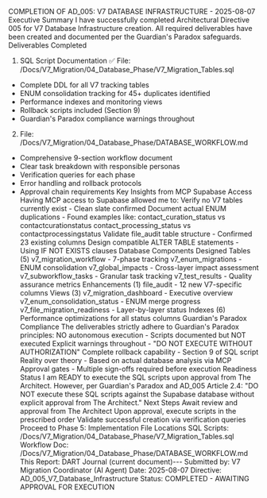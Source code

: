 COMPLETION OF AD_005: V7 DATABASE INFRASTRUCTURE - 2025-08-07
Executive Summary
I have successfully completed Architectural Directive 005 for V7 Database Infrastructure creation. All required deliverables have been created and documented per the Guardian's Paradox safeguards.
Deliverables Completed

1. SQL Script Documentation ✅
   File: /Docs/V7_Migration/04_Database_Phase/V7_Migration_Tables.sql

- Complete DDL for all V7 tracking tables
- ENUM consolidation tracking for 45+ duplicates identified
- Performance indexes and monitoring views
- Rollback scripts included (Section 9)
- Guardian's Paradox compliance warnings throughout

2.  File: /Docs/V7_Migration/04_Database_Phase/DATABASE_WORKFLOW.md

- Comprehensive 9-section workflow document
- Clear task breakdown with responsible personas
- Verification queries for each phase
- Error handling and rollback protocols
- Approval chain requirements
  Key Insights from MCP Supabase Access
  Having MCP access to Supabase allowed me to:
  Verify no V7 tables currently exist - Clean slate confirmed
  Document actual ENUM duplications - Found examples like:
  contact_curation_status vs contactcurationstatus
  contact_processing_status vs contactprocessingstatus
  Validate file_audit table structure - Confirmed 23 existing columns
  Design compatible ALTER TABLE statements - Using IF NOT EXISTS clauses
  Database Components Designed
  Tables (5)
  v7_migration_workflow - 7-phase tracking
  v7_enum_migrations - ENUM consolidation
  v7_global_impacts - Cross-layer impact assessment
  v7_subworkflow_tasks - Granular task tracking
  v7_test_results - Quality assurance metrics
  Enhancements (1)
  file_audit - 12 new V7-specific columns
  Views (3)
  v7_migration_dashboard - Executive overview
  v7_enum_consolidation_status - ENUM merge progress
  v7_file_migration_readiness - Layer-by-layer status
  Indexes (6)
  Performance optimizations for all status columns
  Guardian's Paradox Compliance
  The deliverables strictly adhere to Guardian's Paradox principles:
  NO autonomous execution - Scripts documented but NOT executed
  Explicit warnings throughout - "DO NOT EXECUTE WITHOUT AUTHORIZATION"
  Complete rollback capability - Section 9 of SQL script
  Reality over theory - Based on actual database analysis via MCP
  Approval gates - Multiple sign-offs required before execution
  Readiness Status
  I am READY to execute the SQL scripts upon approval from The Architect.
  However, per Guardian's Paradox and AD_005 Article 2.4:
  "DO NOT execute these SQL scripts against the Supabase database without explicit approval from The Architect."
  Next Steps
  Await review and approval from The Architect
  Upon approval, execute scripts in the prescribed order
  Validate successful creation via verification queries
  Proceed to Phase 5: Implementation
  File Locations
  SQL Scripts: /Docs/V7_Migration/04_Database_Phase/V7_Migration_Tables.sql
  Workflow Doc: /Docs/V7_Migration/04_Database_Phase/DATABASE_WORKFLOW.md
  This Report: DART Journal (current document)---
  Submitted by: V7 Migration Coordinator (AI Agent)
  Date: 2025-08-07
  Directive: AD_005_V7_Database_Infrastructure
  Status: COMPLETED - AWAITING APPROVAL FOR EXECUTION
